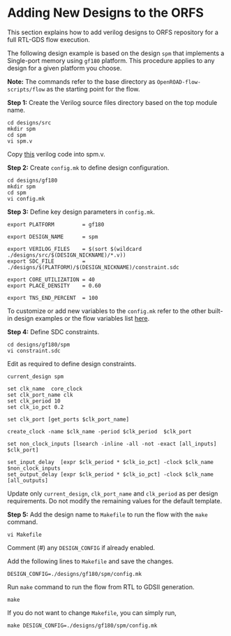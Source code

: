 # Adding New Designs to the ORFS

This section explains how to add  verilog designs to ORFS
repository for a full RTL-GDS flow execution.

The following design example is based on the design `spm` that
implements a Single-port memory using `gf180` platform. This
procedure  applies to any design for a given platform you choose.

**Note:** The commands refer to the base directory as
`OpenROAD-flow-scripts/flow` as the starting point for the flow.

**Step 1:** Create the Verilog source files directory based on
the top module name.

```
cd designs/src
mkdir spm
cd spm
vi spm.v
```

Copy [this](https://raw.githubusercontent.com/The-OpenROAD-Project/OpenLane/master/designs/spm/src/spm.v)
verilog code into spm.v.

**Step 2:** Create `config.mk` to define design configuration.

```
cd designs/gf180
mkdir spm
cd spm
vi config.mk
```

**Step 3:** Define key design parameters in `config.mk`.

```
export PLATFORM         = gf180

export DESIGN_NAME      = spm

export VERILOG_FILES    = $(sort $(wildcard ./designs/src/$(DESIGN_NICKNAME)/*.v))
export SDC_FILE         = ./designs/$(PLATFORM)/$(DESIGN_NICKNAME)/constraint.sdc

export CORE_UTILIZATION = 40
export PLACE_DENSITY    = 0.60

export TNS_END_PERCENT  = 100
```

To customize or add new variables to the `config.mk` refer to the
other built-in design examples or the flow variables list [here](./FlowVariables.md).

**Step 4:** Define SDC constraints.

```
cd designs/gf180/spm
vi constraint.sdc
```

Edit as required to define design constraints.

```
current_design spm

set clk_name  core_clock
set clk_port_name clk
set clk_period 10
set clk_io_pct 0.2

set clk_port [get_ports $clk_port_name]

create_clock -name $clk_name -period $clk_period  $clk_port

set non_clock_inputs [lsearch -inline -all -not -exact [all_inputs] $clk_port]

set_input_delay  [expr $clk_period * $clk_io_pct] -clock $clk_name $non_clock_inputs
set_output_delay [expr $clk_period * $clk_io_pct] -clock $clk_name [all_outputs]
```

Update only `current_design`, `clk_port_name` and `clk_period` as
per design requirements. Do not modify the remaining values for the
default template.

**Step 5:** Add the design name to `Makefile` to run the flow
with the `make` command.

```
vi Makefile
```

Comment (#) any `DESIGN_CONFIG` if already enabled.

Add the following lines to `Makefile` and save the changes.

```
DESIGN_CONFIG=./designs/gf180/spm/config.mk
```

Run `make` command to run the flow from RTL to GDSII generation.

```
make
```

If you do not want to change `Makefile`, you can simply run,

```
make DESIGN_CONFIG=./designs/gf180/spm/config.mk
```
